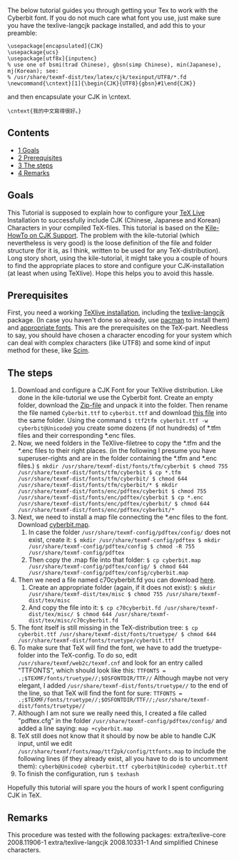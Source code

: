 The below tutorial guides you through getting your Tex to work with the Cyberbit font. If you do not much care what font you use, just make sure you have the texlive-langcjk package installed, and add this to your preamble:

```
\usepackage[encapsulated]{CJK}
\usepackage{ucs}
\usepackage[utf8x]{inputenc}
% use one of bsmi(trad Chinese), gbsn(simp Chinese), min(Japanese), mj(Korean); see:
% /usr/share/texmf-dist/tex/latex/cjk/texinput/UTF8/*.fd
\newcommand{\cntext}[1]{\begin{CJK}{UTF8}{gbsn}#1\end{CJK}}

```

and then encapsulate your CJK in \cntext.

```
\cntext{我的中文寫得很好。}

```

## Contents

*   [1 Goals](#Goals)
*   [2 Prerequisites](#Prerequisites)
*   [3 The steps](#The_steps)
*   [4 Remarks](#Remarks)

## Goals

This Tutorial is supposed to explain how to configure your [TeX Live](/index.php/TeX_Live "TeX Live") Installation to successfully include CJK (Chinese, Japanese and Korean) Characters in your compiled TeX-files. This tutorial is based on the [Kile-HowTo on CJK Support](http://kile.sourceforge.net/Documentation/html/cjk.html). The problem with the kile-tutorial (which nevertheless is very good) is the loose definition of the file and folder structure (for it is, as I think, written to be used for any TeX-distribution). Long story short, using the kile-tutorial, it might take you a couple of hours to find the appropriate places to store and configure your CJK-installation (at least when using TeXlive). Hope this helps you to avoid this hassle.

## Prerequisites

First, you need a working [TeXlive installation](/index.php/TeX_Live "TeX Live"), including the [texlive-langcjk](https://www.archlinux.org/packages/?name=texlive-langcjk) package. (In case you haven't done so already, use [pacman](/index.php/Pacman "Pacman") to install them) and [appropriate fonts](/index.php/Fonts "Fonts"). This are the prerequisites on the TeX-part. Needless to say, you should have chosen a character encoding for your system which can deal with complex characters (like UTF8) and some kind of input method for these, like [Scim](/index.php/Scim "Scim").

## The steps

1.  Download and configure a CJK Font for your TeXlive distribution. Like done in the kile-tutorial we use the Cyberbit font. Create an empty folder, download the [Zip-file](ftp://ftp.netscape.com/pub/communicator/extras/fonts/windows/Cyberbit.ZIP) and unpack it into the folder. Then rename the file named `Cyberbit.ttf` to `cyberbit.ttf` and download [this file](http://delloye.free.fr/Unicode.sfd) into the same folder. Using the command
    `$ ttf2tfm cyberbit.ttf -w cyberbit@Unicode@`
    you create some dozens (if not hundreds) of *.tfm files and their corresponding *.enc files.
2.  Now, we need folders in the TeXlive-filetree to copy the *.tfm and the *.enc files to their right places. (in the following I presume you have superuser-rights and are in the folder containing the *.tfm and *.enc files.)
    `$ mkdir /usr/share/texmf-dist/fonts/tfm/cyberbit
    $ chmod 755 /usr/share/texmf-dist/fonts/tfm/cyberbit
    $ cp *.tfm /usr/share/texmf-dist/fonts/tfm/cyberbit/
    $ chmod 644 /usr/share/texmf-dist/fonts/tfm/cyberbit/*
    $ mkdir /usr/share/texmf-dist/fonts/enc/pdftex/cyberbit
    $ chmod 755 /usr/share/texmf-dist/fonts/enc/pdftex/cyberbit
    $ cp *.enc /usr/share/texmf-dist/fonts/enc/pdftex/cyberbit/
    $ chmod 644 /usr/share/texmf-dist/fonts/enc/pdftex/cyberbit/*`
3.  Next, we need to install a map file connecting the *.enc files to the font. Download [cyberbit.map](http://delloye.free.fr/cyberbit.map).
    1.  In case the folder `/usr/share/texmf-config/pdftex/config/` does not exist, create it:
        `$ mkdir /usr/share/texmf-config/pdftex
        $ mkdir /usr/share/texmf-config/pdftex/config
        $ chmod -R 755 /usr/share/texmf-config/pdftex`
    2.  Then copy the .map file into that folder:
        `$ cp cyberbit.map /usr/share/texmf-config/pdftex/config/
        $ chmod 644 /usr/share/texmf-config/pdftex/config/cyberbit.map`
4.  Then we need a file named c70cyberbit.fd you can download [here](http://delloye.free.fr/c70cyberbit.fd).
    1.  Create an appropriate folder (again, if it does not exist):
        `$ mkdir /usr/share/texmf-dist/tex/misc
        $ chmod 755 /usr/share/texmf-dist/tex/misc`
    2.  And copy the file into it:
        `$ cp c70cyberbit.fd /usr/share/texmf-dist/tex/misc/
        $ chmod 644 /usr/share/texmf-dist/tex/misc/c70cyberbit.fd`
5.  The font itself is still missing in the TeX-distribution tree:
    `$ cp cyberbit.ttf /usr/share/texmf-dist/fonts/truetype/
    $ chmod 644 /usr/share/texmf-dist/fonts/truetype/cyberbit.ttf`
6.  To make sure that TeX will find the font, we have to add the truetype-folder into the TeX-config. To do so, edit `/usr/share/texmf/web2c/texmf.cnf` and look for an entry called "TTFONTS", which should look like this:
    `TTFONTS = .;$TEXMF/fonts/truetype//;$OSFONTDIR/TTF//`
    Although maybe not very elegant, I added `/usr/share/texmf-dist/fonts/truetype//` to the end of the line, so that TeX will find the font for sure:
    `TTFONTS = .;$TEXMF/fonts/truetype//;$OSFONTDIR/TTF//;/usr/share/texmf-dist/fonts/truetype//`
7.  Although I am not sure we really need this, I created a file called "pdftex.cfg" in the folder `/usr/share/texmf-config/pdftex/config/` and added a line saying:
    `map +cyberbit.map`
8.  TeX still does not know that it should by now be able to handle CJK input, until we edit `/usr/share/texmf/fonts/map/ttf2pk/config/ttfonts.map` to include the following lines (if they already exist, all you have to do is to uncomment them):
    `cyberb@Unicode@ cyberbit.ttf
    cyberbit@Unicode@ cyberbit.ttf`
9.  To finish the configuration, run
    `$ texhash`

Hopefully this tutorial will spare you the hours of work I spent configuring CJK in TeX.

## Remarks

This procedure was tested with the following packages:
extra/texlive-core 2008.11906-1
extra/texlive-langcjk 2008.10331-1
And simplified Chinese characters.